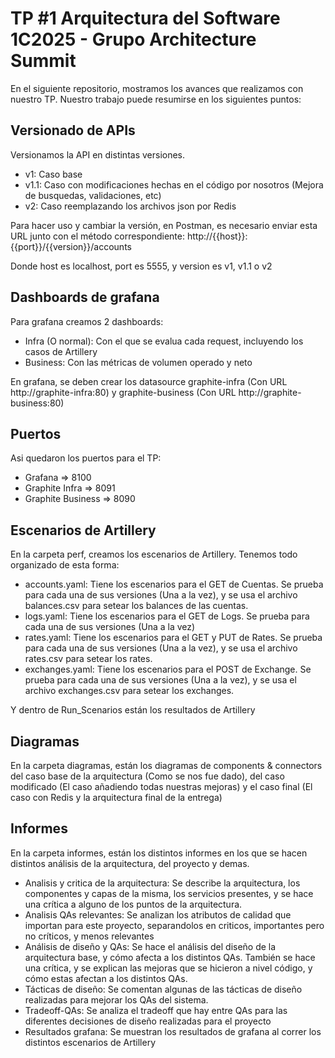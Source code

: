 # TP #1 Arquitectura del Software 1C2025 - Grupo Architecture Summit

En el siguiente repositorio, mostramos los avances que realizamos con nuestro TP.
Nuestro trabajo puede resumirse en los siguientes puntos: 

## Versionado de APIs
Versionamos la API en distintas versiones. 
- v1: Caso base
- v1.1: Caso con modificaciones hechas en el código por nosotros (Mejora de busquedas, validaciones, etc)
- v2: Caso reemplazando los archivos json por Redis

Para hacer uso y cambiar la versión, en Postman, es necesario enviar esta URL junto con el método correspondiente: http://{{host}}:{{port}}/{{version}}/accounts

Donde host es localhost, port es 5555, y version es v1, v1.1 o v2

## Dashboards de grafana
Para grafana creamos 2 dashboards:
- Infra (O normal): Con el que se evalua cada request, incluyendo los casos de Artillery
- Business: Con las métricas de volumen operado y neto

En grafana, se deben crear los datasource graphite-infra (Con URL http://graphite-infra:80) y graphite-business (Con URL http://graphite-business:80)

## Puertos 
Asi quedaron los puertos para el TP:
- Grafana => 8100
- Graphite Infra => 8091
- Graphite Business => 8090

## Escenarios de Artillery 
En la carpeta perf, creamos los escenarios de Artillery. Tenemos todo organizado de esta forma:
- accounts.yaml: Tiene los escenarios para el GET de Cuentas. Se prueba para cada una de sus
versiones (Una a la vez), y se usa el archivo balances.csv para setear los balances de las cuentas.
- logs.yaml: Tiene los escenarios para el GET de Logs. Se prueba para cada una de sus versiones 
(Una a la vez)
- rates.yaml: Tiene los escenarios para el GET y PUT de Rates. Se prueba para cada una de sus 
versiones (Una a la vez), y se usa el archivo rates.csv para setear los rates.
- exchanges.yaml: Tiene los escenarios para el POST de Exchange. Se prueba para cada una de sus 
versiones (Una a la vez), y se usa el archivo exchanges.csv para setear los exchanges.

Y dentro de Run_Scenarios están los resultados de Artillery

## Diagramas
En la carpeta diagramas, están los diagramas de components & connectors del caso base
de la arquitectura (Como se nos fue dado), del caso modificado (El caso añadiendo todas 
nuestras mejoras) y el caso final (El caso con Redis y la arquitectura final de la 
entrega)

## Informes
En la carpeta informes, están los distintos informes en los que se hacen distintos análisis
de la arquitectura, del proyecto y demas.
- Analisis y critica de la arquitectura: Se describe la arquitectura, los componentes y capas
de la misma, los servicios presentes, y se hace una crítica a alguno de los puntos de la
arquitectura. 
- Analisis QAs relevantes: Se analizan los atributos de calidad que importan para este
proyecto, separandolos en criticos, importantes pero no críticos, y menos relevantes
- Análisis de diseño y QAs: Se hace el análisis del diseño de la arquitectura base, y cómo
afecta a los distintos QAs. También se hace una crítica, y se explican las mejoras que se 
hicieron a nivel código, y cómo estas afectan a los distintos QAs.
- Tácticas de diseño: Se comentan algunas de las tácticas de diseño realizadas para mejorar
los QAs del sistema.
- Tradeoff-QAs: Se analiza el tradeoff que hay entre QAs para las diferentes decisiones
de diseño realizadas para el proyecto
- Resultados grafana: Se muestran los resultados de grafana al correr los distintos escenarios
de Artillery
